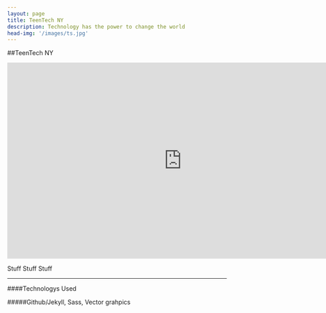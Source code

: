 ```yaml
---
layout: page
title: TeenTech NY
description: Technology has the power to change the world
head-img: '/images/ts.jpg'
---
```


##TeenTech NY

<iframe src="https://player.vimeo.com/video/111140027?title=0&byline=0" width="800" height="450" frameborder="0" webkitallowfullscreen mozallowfullscreen allowfullscreen></iframe>

<br>

Stuff Stuff Stuff

---

####Technologys Used

#####Github/Jekyll, Sass, Vector grahpics